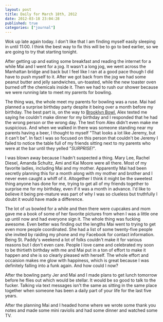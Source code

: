 ```yaml
---
layout: post
title: Daily for March 18th, 2012
date: 2012-03-18 23:04:28
published: true
categories: ["journal"]
---
```

 
Wok up late again today. I don't like that I am finding myself easily sleeping in until 11:00. I think the best way to fix this will be to go to bed earlier, so we are going to try that starting tonight.

After getting up and eating some breakfast and reading the internet for a while Mai and I went for a jog. It wasn't a long jog, we went across the Manhattan bridge and back but I feel like I ran at a good pace though I did have to push myself to it. After we got back from the jog we had some peanut butter and jelly sandwiches, un-toasted, while the new toaster oven burned off the chemicals inside it. Then we had to rush our shower because we were running late to meet my parents for bowling.

The thing was, the whole meet my parents for bowling was a ruse. Mai had planned a surprise birthday party despite it being over a month before my birthday. The best part is, on the way to [Brooklyn Bowl](http://www.brooklynbowl.com/), Alex texted me saying he couldn't make dinner for my birthday and I responded that he had the wrong person or the wrong day. The text from Alex didn't even make me suspicious. And when we walked in there was someone standing near my parents having a beer, I thought to myself "That looks a lot like Jeremy, but it can't be". In fact I was so focused on this person that couldn't be Jeremy I failed to notice the table full of my friends sitting next to my parents who were at the bar until they yelled "*SURPRISE!*".

I was blown away because I hadn't suspected a thing. Mary Lee, Rachel Diesel, Amanda Schultz, Ami and Kai Moore were all there. Most of my favorite ladies, including Mai and my mother. Apparently Mai had been secretly planning this for a month along with my mother and brother and I never even caught a whiff of it. Altogether I think it might be the sweetest thing anyone has done for me, trying to get all of my friends together to surprise me for my birthday, even if it was a month in advance. I'd like to believe it being pre-mature was part of why I was so clueless but truthfully I doubt it would have made a difference. 

The lot of us bowled for a while and then there were cupcakes and mom gave me a book of some of her favorite pictures from when I was a little one up until now and had everyone sign it. The whole thing was fucking awesome. Even better was finding out the lengths Mai went to trying to get even more people coordinated. She had a list of some twenty-five people she invited by raiding my phone and my Facebook for contact information. Being St. Paddy's weekend a lot of folks couldn't make it for various reasons but I don't even care. People I love came and celebrated my soon to be thirtieth birthday with me and Mai put in a ton of effort to make it happen and she is so clearly pleased with herself. The whole effort and occaision makes me glow with happiness, which is great because I was definitely falling into a funk again. And how could I now?

After the bowling party Jer and Mai and I made plans to get lunch tomorrow before he flies out which would be stellar. It would be so good to talk to the fucker. Talking via text messages isn't the same as sitting in the same place together when someone has been a daily part of your life for the last five years.

After the planning Mai and I headed home where we wrote some thank you notes and made some mini raviolis and had some dinner and watched some TV.
